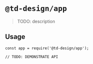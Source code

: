 # `@td-design/app`

> TODO: description

## Usage

```
const app = require('@td-design/app');

// TODO: DEMONSTRATE API
```
